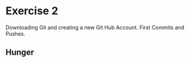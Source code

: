 # Exercise 2

Downloading Git and creating a new Git Hub Account. First Commits and Pushes.

## Hunger